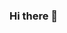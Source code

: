 ### Hi there 👋

<!--
**raisboualem250/raisboualem250** is a ✨ _special_ ✨ repository because its `README.md` (this file) appears on your GitHub profile.

Here are some ideas to get you started:

- 🔭 I’m currently working on ... SPLUNK PROJECTS
- 🌱 I’m currently learning ... PYTHON
- 👯 I’m looking to collaborate on ... PYTHON
- 🤔 I’m looking for help with ... SPLUNK + PYTHON
- 💬 Ask me about ... 
- 📫 How to reach me: ...
- 😄 Pronouns: ...
- ⚡ Fun fact: ...
-->

